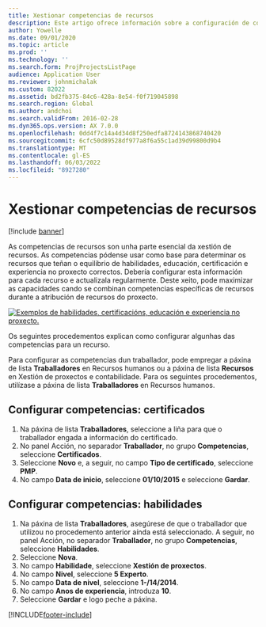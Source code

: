 ```yaml
---
title: Xestionar competencias de recursos
description: Este artigo ofrece información sobre a configuración de competencias para os recursos do proxecto.
author: Yowelle
ms.date: 09/01/2020
ms.topic: article
ms.prod: ''
ms.technology: ''
ms.search.form: ProjProjectsListPage
audience: Application User
ms.reviewer: johnmichalak
ms.custom: 82022
ms.assetid: bd2fb375-84c6-428a-8e54-f0f719045898
ms.search.region: Global
ms.author: andchoi
ms.search.validFrom: 2016-02-28
ms.dyn365.ops.version: AX 7.0.0
ms.openlocfilehash: 0dd4f7c14a4d34d8f250edfa8724143868740420
ms.sourcegitcommit: 6cfc50d89528df977a8f6a55c1ad39d99800d9b4
ms.translationtype: MT
ms.contentlocale: gl-ES
ms.lasthandoff: 06/03/2022
ms.locfileid: "8927280"
---
```

# <a name="manage-resource-competencies"></a>Xestionar competencias de recursos

[!include [banner](../includes/banner.md)]

As competencias de recursos son unha parte esencial da xestión de recursos. As competencias pódense usar como base para determinar os recursos que teñan o equilibrio de habilidades, educación, certificación e experiencia no proxecto correctos. Debería configurar esta información para cada recurso e actualizala regularmente. Deste xeito, pode maximizar as capacidades cando se combinan competencias específicas de recursos durante a atribución de recursos do proxecto.

[![Exemplos de habilidades, certificacións, educación e experiencia no proxecto.](./media/projectresourcing06-1024x383.jpg)](./media/projectresourcing06.jpg)

Os seguintes procedementos explican como configurar algunhas das competencias para un recurso.

Para configurar as competencias dun traballador, pode empregar a páxina de lista **Traballadores** en Recursos humanos ou a páxina de lista **Recursos** en Xestión de proxectos e contabilidade. Para os seguintes procedementos, utilízase a páxina de lista **Traballadores** en Recursos humanos.

## <a name="set-up-competencies-certificates"></a>Configurar competencias: certificados

1. Na páxina de lista **Traballadores**, seleccione a liña para que o traballador engada a información do certificado.
2. No panel Acción, no separador **Traballador**, no grupo **Competencias**, seleccione **Certificados**.
3. Seleccione **Novo** e, a seguir, no campo **Tipo de certificado**, seleccione **PMP**.
4. No campo **Data de inicio**, seleccione **01/10/2015** e seleccione **Gardar**.

## <a name="set-up-competencies-skills"></a>Configurar competencias: habilidades

1. Na páxina de lista **Traballadores**, asegúrese de que o traballador que utilizou no procedemento anterior aínda está seleccionado. A seguir, no panel Acción, no separador **Traballador**, no grupo **Competencias**, seleccione **Habilidades**.
2. Seleccione **Nova**.
3. No campo **Habilidade**, seleccione **Xestión de proxectos**.
4. No campo **Nivel**, seleccione **5 Experto**.
5. No campo **Data de nivel**, seleccione **1-/14/2014**.
6. No campo **Anos de experiencia**, introduza **10**.
7. Seleccione **Gardar** e logo peche a páxina.


[!INCLUDE[footer-include](../includes/footer-banner.md)]